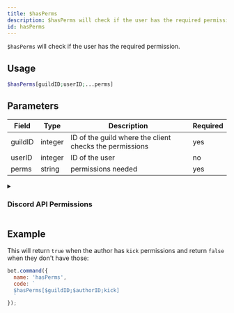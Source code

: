 ```yaml
---
title: $hasPerms 
description: $hasPerms will check if the user has the required permission.
id: hasPerms
---
```


`$hasPerms` will check if the user has the required permission.


## Usage

```php
$hasPerms[guildID;userID;...perms]
```

## Parameters 


| Field   | Type    | Description                                             | Required |
| ------- | ------- | ------------------------------------------------------- | -------- |
| guildID | integer | ID of the guild where the client checks the permissions | yes      |
| userID  | integer | ID of the user                                          | no       |
| perms   | string  | permissions needed                                      | yes      |

<details>
  <summary> <h3> Discord API Permissions </h3></summary>

| Permission              |                                                                 |
| ----------------------- | --------------------------------------------------------------- |
| createinvite            | Permission to create guild invites                              |
| kick                    | Permission to kick guild members                                |
| ban                     | Permission to ban guild members                                 |
| administrator           | Administrator Permissions                                       |
| managechannel           | Permission to manage guild channels                             |
| manageserver            | Permissions to modify server settings                           |
| addreactions            | Permissions to add reactions                                    |
| viewauditlog            | Permission to view the guild's audit log                        |
| priorityspeaker         | Priority Speaker                                                |
| stream                  | Permission to stream in voice channels                          |
| viewchannel             | Permission to view a certain channel                            |
| sendmessage             | Permission to send messages in a certain channel                |
| sendtts                 | Permission to send Text-To-Speech messages                      |
| managemessages          | Permission to manage messages                                   |
| embedlinks              | Permission to embed links                                       |
| attachfiles             | Permission to attach files                                      |
| readmessagehistory      | Permission to read the message history within a certain channel |
| mentioneveryone         | Permission to mention `@everyone` and all roles                 |
| externalemojis          | Permission to use external emojis                               |
| viewguildinsights       | Permission to view guild insights                               |
| connect                 | Permission to connect to voice channels and stages              |
| mutemembers             | Permission to mute members in voice channels                    |
| deafenmembers           | Permission to deafen members in voice channels                  |
| movemembers             | Permission to move members between voice channels               |
| usevad                  | Permission to use voice-activity-detection                      |
| changenickname          | Permission to change your own nickname                          |
| managenicknames         | Permission to manage other members nicknames                    |
| manageroles             | Permission to manage roles                                      |
| managewebhooks          | Permission to manage webhooks                                   |
| manageemojisandstickers | Permission to manage emojis and stickers                        |
| useappcmds              | Permission to use application commands                          |
| requesttospeak          | Permission to use request-to-speak in stages                    |
| manageevents            | Permission to manage events                                     |
| managethreads           | Permission to manage threads                                    |
| usepublicthreads        | Permission to use public threads                                |
| useprivatethreads       | Permission to use private threads                               |
| createpublicthreads     | Permission to create public threads                             |
| createprivatethreads    | Permission to create private threads                            |
| externalstickers        | Permission to use extrernal stickers                            |
| sendmessageinthreads    | Permission to send messages in threads                          |
| startembeddedactivities | Permission to start activities within voice channels            |
| moderatemembers         | Permission to timeout and remove timeouts from guild members    |

</details>

## Example

This will return `true` when the author has `kick` permissions and return `false` when they don't have those:

```javascript
bot.command({
  name: 'hasPerms',
  code: `
  $hasPerms[$guildID;$authorID;kick]
  `
});
```
